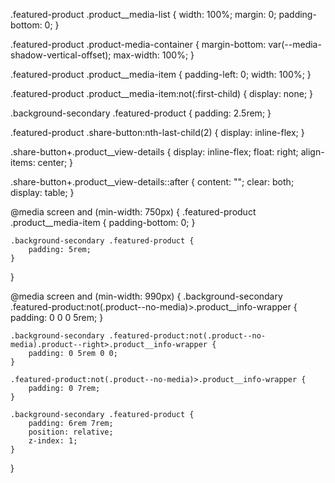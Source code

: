 .featured-product .product__media-list {
    width: 100%;
    margin: 0;
    padding-bottom: 0;
}

.featured-product .product-media-container {
    margin-bottom: var(--media-shadow-vertical-offset);
    max-width: 100%;
}

.featured-product .product__media-item {
    padding-left: 0;
    width: 100%;
}

.featured-product .product__media-item:not(:first-child) {
    display: none;
}

.background-secondary .featured-product {
    padding: 2.5rem;
}

.featured-product .share-button:nth-last-child(2) {
    display: inline-flex;
}

.share-button+.product__view-details {
    display: inline-flex;
    float: right;
    align-items: center;
}

.share-button+.product__view-details::after {
    content: "";
    clear: both;
    display: table;
}

@media screen and (min-width: 750px) {
    .featured-product .product__media-item {
        padding-bottom: 0;
    }

    .background-secondary .featured-product {
        padding: 5rem;
    }
}

@media screen and (min-width: 990px) {
    .background-secondary .featured-product:not(.product--no-media)>.product__info-wrapper {
        padding: 0 0 0 5rem;
    }

    .background-secondary .featured-product:not(.product--no-media).product--right>.product__info-wrapper {
        padding: 0 5rem 0 0;
    }

    .featured-product:not(.product--no-media)>.product__info-wrapper {
        padding: 0 7rem;
    }

    .background-secondary .featured-product {
        padding: 6rem 7rem;
        position: relative;
        z-index: 1;
    }
}